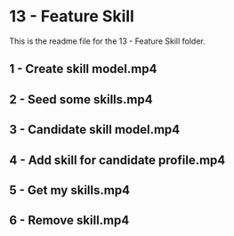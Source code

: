 # 13 - Feature Skill

This is the readme file for the 13 - Feature Skill folder.

## 1 - Create skill model.mp4

## 2 - Seed some skills.mp4

## 3 - Candidate skill model.mp4

## 4 - Add skill for candidate profile.mp4

## 5 - Get my skills.mp4

## 6 - Remove skill.mp4


